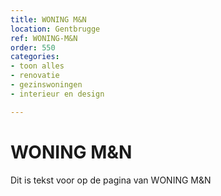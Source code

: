 ```yaml
---
title: WONING M&N
location: Gentbrugge
ref: WONING-M&N
order: 550
categories:
- toon alles
- renovatie
- gezinswoningen
- interieur en design

---
```

# WONING M&N

Dit is tekst voor op de pagina van WONING M&N